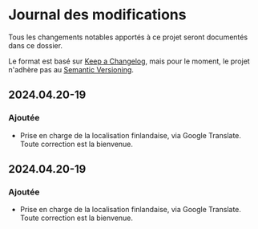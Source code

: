 # Journal des modifications

Tous les changements notables apportés à ce projet seront documentés dans ce dossier.

Le format est basé sur [Keep a Changelog](https://keepachangelog.com/en/1.0.0/), mais pour le moment, le projet n'adhère pas au [Semantic Versioning](https://semver.org/spec/v2.0.0.html).

## 2024.04.20-19
### Ajoutée
- Prise en charge de la localisation finlandaise, via Google Translate. Toute correction est la bienvenue.

## 2024.04.20-19
### Ajoutée
- Prise en charge de la localisation finlandaise, via Google Translate. Toute correction est la bienvenue.

